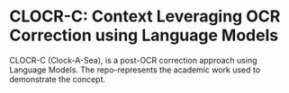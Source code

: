 # CLOCR-C: Context Leveraging OCR Correction using Language Models

CLOCR-C (Clock-A-Sea), is a post-OCR correction approach using Language Models. The repo-represents the academic work used to demonstrate the concept.
